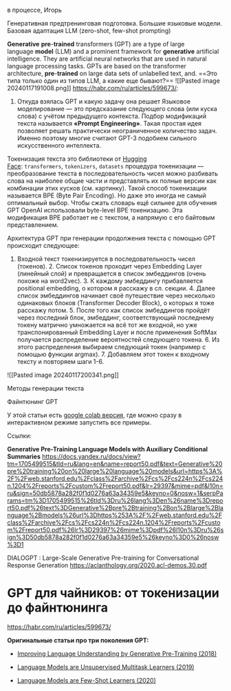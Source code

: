 в процессе, Игорь

Генеративная предтренинговая подготовка. Большие языковые модели. Базовая адаптация LLM (zero-shot, few-shot prompting)



**Generative** **pre**-**trained** transformers (GPT) are a type of large language **model** (LLM) and a prominent framework for **generative** artificial intelligence. They are artificial neural networks that are used in natural language processing tasks. GPTs are based on the transformer architecture, **pre**-**trained** on large data sets of unlabelled text, and.
==Это типа только один из типов LLM, а какие еще бывают?==
![[Pasted image 20240117191008.png]]
https://habr.com/ru/articles/599673/:
1. Откуда взялась GPT и какую задачу она решает
Языковое моделирование — это предсказание следующего слова (или куска слова) с учётом предыдущего контекста.
Подбор модификаций текста называется **«Prompt Engineering»**. Такая простая идея позволяет решать практически неограниченное количество задач. Именно поэтому многие считают GPT-3 подобием сильного искусственного интеллекта.

Токенизация текста
это библиотеки от [Hugging Face](https://huggingface.co/): `transformers`, `tokenizers`, `datasets`
процедура токенизации — преобразование текста в последовательность чисел
можно разбивать слова на наиболее общие части и представлять их полные версии как комбинации этих кусков (см. картинку). Такой способ токенизации называется BPE (Byte Pair Encoding). Но даже это иногда не самый оптимальный выбор. Чтобы сжать словарь ещё сильнее для обучения GPT OpenAI использовали byte-level BPE токенизацию. Эта модификация BPE работает не с текстом, а напрямую с его байтовым представлением.

Архитектура GPT
при генерации продолжения текста с помощью GPT происходит следующее:
1. Входной текст токенизируется в последовательность чисел (токенов).
    2. Список токенов проходит через Embedding Layer (линейный слой) и превращается в список эмбеддингов (очень похоже на word2vec).
    3. К каждому эмбеддингу прибавляется positional embedding, о котором я расскажу в сл. секции.
    4. Далее список эмбеддингов начинает своё путешествие через несколько одинаковых блоков (Transformer Decoder Block), о которых я тоже расскажу потом.
    5. После того как список эмбеддингов пройдёт через последний блок, эмбеддинг, соответствующий последнему токену матрично умножается на всё тот же входной, но уже транспонированный Embedding Layer и после применения SoftMax получается распределение вероятностей следующего токена.
    6. Из этого распределения выбираем следующий токен (например с помощью функции argmax).
    7. Добавляем этот токен к входному тексту и повторяем шаги 1-6.

![[Pasted image 20240117200341.png]]




Методы генерации текста
    
 Файнтюнинг GPT

У этой статьи есть [google colab версия](https://colab.research.google.com/drive/1sD_hQJOi3CrHn7Ba-XuKkHRToxDRRSof?usp=sharing), где можно сразу в интерактивном режиме запустить все примеры.







Ссылки:

**Generative Pre-Training Language Models with Auxiliary Conditional Summaries**
https://docs.yandex.ru/docs/view?tm=1705499515&tld=ru&lang=en&name=report50.pdf&text=Generative%20pre%20training%20on%20large%20language%20models&url=https%3A%2F%2Fweb.stanford.edu%2Fclass%2Farchive%2Fcs%2Fcs224n%2Fcs224n.1204%2Freports%2Fcustom%2Freport50.pdf&lr=29397&mime=pdf&l10n=ru&sign=50db5878a282f0f1d0276a63a34359e5&keyno=0&nosw=1&serpParams=tm%3D1705499515%26tld%3Dru%26lang%3Den%26name%3Dreport50.pdf%26text%3DGenerative%2Bpre%2Btraining%2Bon%2Blarge%2Blanguage%2Bmodels%26url%3Dhttps%253A%2F%2Fweb.stanford.edu%2Fclass%2Farchive%2Fcs%2Fcs224n%2Fcs224n.1204%2Freports%2Fcustom%2Freport50.pdf%26lr%3D29397%26mime%3Dpdf%26l10n%3Dru%26sign%3D50db5878a282f0f1d0276a63a34359e5%26keyno%3D0%26nosw%3D1


DIALOGPT : Large-Scale Generative Pre-training for Conversational Response Generation
https://aclanthology.org/2020.acl-demos.30.pdf

# GPT для чайников: от токенизации до файнтюнинга
https://habr.com/ru/articles/599673/

**Оригинальные статьи про три поколения GPT:**

- [Improving Language Understanding by Generative Pre-Training (2018)](https://cdn.openai.com/research-covers/language-unsupervised/language_understanding_paper.pdf)
    
- [Language Models are Unsupervised Multitask Learners (2019)](https://cdn.openai.com/better-language-models/language_models_are_unsupervised_multitask_learners.pdf)
    
- [Language Models are Few-Shot Learners (2020)](https://arxiv.org/pdf/2005.14165.pdf)
